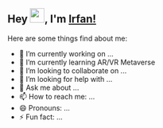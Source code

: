 ## Hey <img src="https://github.com/TheDudeThatCode/TheDudeThatCode/blob/master/Assets/Hi.gif" width="29">, I'm [Irfan!](https://mohdirfan.netlify.app/)

Here are some things find about me:

- 🔭 I’m currently working on ...
- 🌱 I’m currently learning AR/VR Metaverse
- 👯 I’m looking to collaborate on ...
- 🤔 I’m looking for help with ...
- 💬 Ask me about ...
- 📫 How to reach me: ...
- 😄 Pronouns: ...
- ⚡ Fun fact: ...

